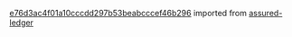 [e76d3ac4f01a10cccdd297b53beabcccef46b296](https://github.com/insolar/assured-ledger/commit/e76d3ac4f01a10cccdd297b53beabcccef46b296) imported from [assured-ledger](https://github.com/insolar/assured-ledger)
